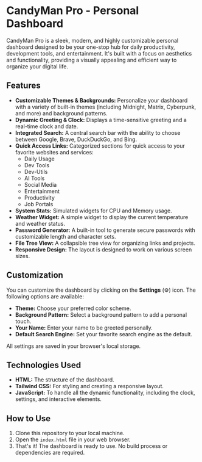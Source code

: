 # CandyMan Pro - Personal Dashboard

CandyMan Pro is a sleek, modern, and highly customizable personal dashboard designed to be your one-stop hub for daily productivity, development tools, and entertainment. It's built with a focus on aesthetics and functionality, providing a visually appealing and efficient way to organize your digital life.

## Features

- **Customizable Themes & Backgrounds:** Personalize your dashboard with a variety of built-in themes (including Midnight, Matrix, Cyberpunk, and more) and background patterns.
- **Dynamic Greeting & Clock:** Displays a time-sensitive greeting and a real-time clock and date.
- **Integrated Search:** A central search bar with the ability to choose between Google, Brave, DuckDuckGo, and Bing.
- **Quick Access Links:** Categorized sections for quick access to your favorite websites and services:
    - Daily Usage
    - Dev Tools
    - Dev-Utils
    - AI Tools
    - Social Media
    - Entertainment
    - Productivity
    - Job Portals
- **System Stats:** Simulated widgets for CPU and Memory usage.
- **Weather Widget:** A simple widget to display the current temperature and weather status.
- **Password Generator:** A built-in tool to generate secure passwords with customizable length and character sets.
- **File Tree View:** A collapsible tree view for organizing links and projects.
- **Responsive Design:** The layout is designed to work on various screen sizes.

## Customization

You can customize the dashboard by clicking on the **Settings** (⚙️) icon. The following options are available:

- **Theme:** Choose your preferred color scheme.
- **Background Pattern:** Select a background pattern to add a personal touch.
- **Your Name:** Enter your name to be greeted personally.
- **Default Search Engine:** Set your favorite search engine as the default.

All settings are saved in your browser's local storage.


## Technologies Used

- **HTML:** The structure of the dashboard.
- **Tailwind CSS:** For styling and creating a responsive layout.
- **JavaScript:** To handle all the dynamic functionality, including the clock, settings, and interactive elements.

## How to Use

1.  Clone this repository to your local machine.
2.  Open the `index.html` file in your web browser.
3.  That's it! The dashboard is ready to use. No build process or dependencies are required.
